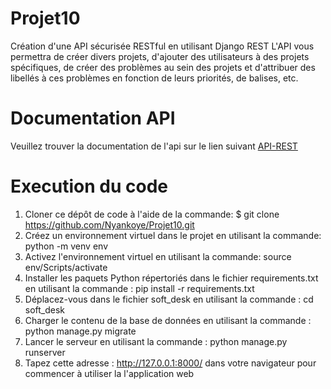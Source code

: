 # Projet10
Création d'une API sécurisée RESTful en utilisant Django REST
L'API vous permettra de créer divers projets, d'ajouter des utilisateurs à des projets spécifiques, de créer des problèmes au sein des projets et d'attribuer des libellés à ces problèmes en fonction de leurs priorités, de balises, etc.


# Documentation API
Veuillez trouver la documentation de l'api sur le lien suivant [API-REST](https://documenter.getpostman.com/view/14846551/TzRRC8Wm)
# Execution du code
 1. Cloner ce dépôt de code à l'aide de la commande: $ git clone https://github.com/Nyankoye/Projet10.git 
 2. Créez un environnement virtuel dans le projet en utilisant la commande: python -m venv env
 3. Activez l'environnement virtuel en utilisant la commande: source env/Scripts/activate
 4. Installer les paquets Python répertoriés dans le fichier requirements.txt en utilisant la commande : pip install -r requirements.txt
 5. Déplacez-vous  dans le fichier soft_desk en utilisant la commande : cd soft_desk
 6. Charger le contenu de la base de données en utilisant la commande : python manage.py migrate
 7. Lancer le serveur en utilisant la commande : python manage.py runserver
 8. Tapez cette adresse : http://127.0.0.1:8000/ dans votre navigateur pour commencer à utiliser la l'application web